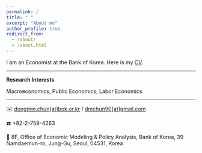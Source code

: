 ```yaml
---
permalink: /
title: " "
excerpt: "About me"
author_profile: true
redirect_from: 
  - /about/
  - /about.html
---
```


I am an Economist at the Bank of Korea. Here is my [CV](https://drive.google.com/file/d/1RuAM6H9exeOkiAa7oLN3fioIGGkwLlr5/view?usp=sharing).

-----
**Research Interests**

Macroeconomics, Public Economics, Labor Economics

-----
:envelope: [dongmin.chun[at]bok.or.kr](mailto:dongmin.chun@bok.or.kr) / [dmchun90[at]gmail.com](mailto:dmchun90@gmail.com)

:phone: +82-2-759-4263

:round_pushpin: 8F, Office of Economic Modeling & Policy Analysis, Bank of Korea, 39 Namdaemun-ro, Jung-Gu, Seoul, 04531, Korea

